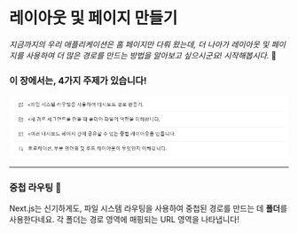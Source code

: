 # 레이아웃 및 페이지 만들기
*지금까지의 우리 애플리케이션은 홈 페이지만 다뤄 왔는데, 더 나아가 레이아웃 및 페이지를 사용하여 더 많은 경로를 만드는 방법을 알아보고 싶으시군요! 시작해봅시다.* 🤣

### 이 장에서는, 4가지 주제가 있습니다!
![alt text](./images/image-9.png)

---

### 중첩 라우팅 💢

Next.js는 신기하게도, 파일 시스템 라우팅을 사용하여 중첩된 경로를 만드는 데 **폴더**를 사용한다네요. 각 폴더는 경로 영역에 매핑되는 URL 영역을 나타냅니다!




